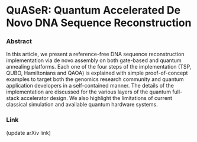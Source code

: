 # QuASeR: Quantum Accelerated De Novo DNA Sequence Reconstruction

### Abstract
In this article, we present a reference-free DNA sequence reconstruction implementation via de novo assembly on both gate-based and quantum annealing platforms. Each one of the four steps of the implementation (TSP, QUBO, Hamiltonians and QAOA) is explained with simple proof-of-concept examples to target both the genomics research community and quantum application developers in a self-contained manner. The details of the implementation are discussed for the various layers of the quantum full-stack accelerator design. We also highlight the limitations of current classical simulation and available quantum hardware systems.

### Link
(update arXiv link)